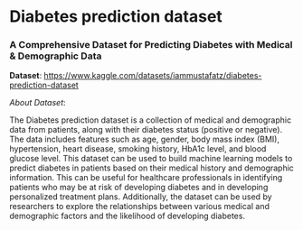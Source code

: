 # Diabetes prediction dataset

### A Comprehensive Dataset for Predicting Diabetes with Medical & Demographic Data

**Dataset**: https://www.kaggle.com/datasets/iammustafatz/diabetes-prediction-dataset

*About Dataset*:

The Diabetes prediction dataset is a collection of medical and demographic data from patients, 
along with their diabetes status (positive or negative). The data includes features such as age, gender, 
body mass index (BMI), hypertension, heart disease, smoking history, HbA1c level, and blood glucose level. 
This dataset can be used to build machine learning models to predict diabetes in patients based on their medical history and demographic information. 
This can be useful for healthcare professionals in identifying patients who may be at risk of developing diabetes and in developing personalized treatment plans. 
Additionally, the dataset can be used by researchers to explore the relationships between various medical and demographic factors and 
the likelihood of developing diabetes.
